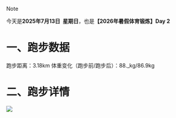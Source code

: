 > [!NOTE]
> 今天是**2025年7月13日&nbsp;&nbsp;星期日**，也是<b>【2026年暑假体育锻炼】Day 2</b>
# 一、跑步数据
跑步距离：3.18km
体重变化（跑步前/跑步后）：88._kg/86.9kg
# 二、跑步详情
![](https://cdn.yopngs.com/2025/08/22/96b6f07a-fdbb-4e98-a8ae-ec049c93d21c.png)
<!-- ##{"timestamp":1752410223}## -->